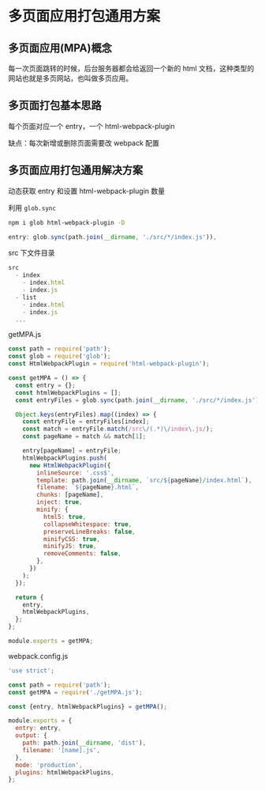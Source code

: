 # 多页面应用打包通用方案

## 多页面应用(MPA)概念

每一次页面跳转的时候，后台服务器都会给返回⼀个新的 html 文档，这种类型的网站也就是多⻚网站，也叫做多页应用。

## 多页面打包基本思路

每个页面对应一个 entry，一个 html-webpack-plugin

缺点：每次新增或删除⻚面需要改 webpack 配置

## 多页面应用打包通用解决方案

动态获取 entry 和设置 html-webpack-plugin 数量

利用 `glob.sync`

```bash
npm i glob html-webpack-plugin -D
```

```js
entry: glob.sync(path.join(__dirname, './src/*/index.js')),
```

src 下文件目录

```js
src
  - index
    - index.html
    - index.js
  - list
    - index.html
    - index.js
  ...
```

getMPA.js

```js
const path = require('path');
const glob = require('glob');
const HtmlWebpackPlugin = require('html-webpack-plugin');

const getMPA = () => {
  const entry = {};
  const htmlWebpackPlugins = [];
  const entryFiles = glob.sync(path.join(__dirname, './src/*/index.js'));

  Object.keys(entryFiles).map((index) => {
    const entryFile = entryFiles[index];
    const match = entryFile.match(/src\/(.*)\/index\.js/);
    const pageName = match && match[1];

    entry[pageName] = entryFile;
    htmlWebpackPlugins.push(
      new HtmlWebpackPlugin({
        inlineSource: '.css$',
        template: path.join(__dirname, `src/${pageName}/index.html`),
        filename: `${pageName}.html`,
        chunks: [pageName],
        inject: true,
        minify: {
          html5: true,
          collapseWhitespace: true,
          preserveLineBreaks: false,
          minifyCSS: true,
          minifyJS: true,
          removeComments: false,
        },
      })
    );
  });

  return {
    entry,
    htmlWebpackPlugins,
  };
};

module.exports = getMPA;
```

webpack.config.js

```js
'use strict';

const path = require('path');
const getMPA = require('./getMPA.js');

const {entry, htmlWebpackPlugins} = getMPA();

module.exports = {
  entry: entry,
  output: {
    path: path.join(__dirname, 'dist'),
    filename: '[name].js',
  },
  mode: 'production',
  plugins: htmlWebpackPlugins,
};
```
